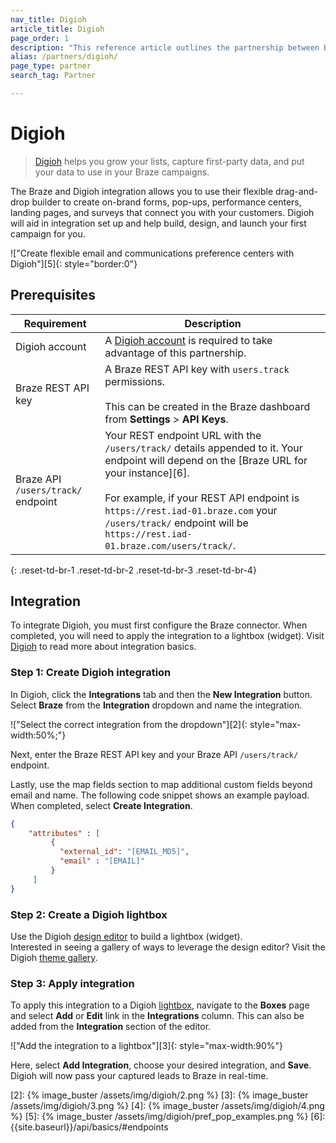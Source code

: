 ```yaml
---
nav_title: Digioh
article_title: Digioh
page_order: 1
description: "This reference article outlines the partnership between Braze and Digioh, a survey platform that lets you easily create pop-ups, forms, surveys, and communication preference centers that drive real engagement through your Braze campaigns."
alias: /partners/digioh/
page_type: partner
search_tag: Partner

---
```


# Digioh

> [Digioh](https://www.digioh.com/) helps you grow your lists, capture first-party data, and put your data to use in your Braze campaigns.

The Braze and Digioh integration allows you to use their flexible drag-and-drop builder to create on-brand forms, pop-ups, performance centers, landing pages, and surveys that connect you with your customers. Digioh will aid in integration set up and help build, design, and launch your first campaign for you.

!["Create flexible email and communications preference centers with Digioh"][5]{: style="border:0"}

## Prerequisites

| Requirement | Description |
|---|---|
|Digioh account | A [Digioh account](https://www.digioh.com/) is required to take advantage of this partnership. |
| Braze REST API key | A Braze REST API key with `users.track` permissions. <br><br> This can be created in the Braze dashboard from **Settings** > **API Keys**. |
| Braze API `/users/track/` endpoint | Your REST endpoint URL with the `/users/track/` details appended to it. Your endpoint will depend on the [Braze URL for your instance][6].<br><br>For example, if your REST API endpoint is `https://rest.iad-01.braze.com` your `/users/track/` endpoint will be `https://rest.iad-01.braze.com/users/track/`. |
{: .reset-td-br-1 .reset-td-br-2 .reset-td-br-3  .reset-td-br-4}

## Integration 

To integrate Digioh, you must first configure the Braze connector. When completed, you will need to apply the integration to a lightbox (widget). Visit [Digioh](https://help.digioh.com/knowledgebase/digioh-integration-basics/) to read more about integration basics.

### Step 1: Create Digioh integration 

In Digioh, click the **Integrations** tab and then the **New Integration** button. Select **Braze** from the **Integration** dropdown and name the integration. 

!["Select the correct integration from the dropdown"][2]{: style="max-width:50%;"}

Next, enter the Braze REST API key and your Braze API `/users/track/` endpoint. 

Lastly, use the map fields section to map additional custom fields beyond email and name. The following code snippet shows an example payload. When completed, select **Create Integration**.

```json
{
    "attributes" : [
         {
           "external_id": "[EMAIL_MD5]",
           "email" : "[EMAIL]"
         }
     ]
}
```

### Step 2: Create a Digioh lightbox

Use the Digioh [design editor](https://help.digioh.com/knowledgebase/digioh-platform-training-videos-video-series-getting-started-with-digioh/) to build a lightbox (widget). <br>
Interested in seeing a gallery of ways to leverage the design editor? Visit the Digioh [theme gallery](https://www.digioh.com/theme-gallery).

### Step 3: Apply integration

To apply this integration to a Digioh [lightbox](https://help.digioh.com/knowledgebase/digioh-platform-training-videos-video-series-getting-started-with-digioh/), navigate to the **Boxes** page and select **Add** or **Edit** link in the **Integrations** column. This can also be added from the **Integration** section of the editor.

!["Add the integration to a lightbox"][3]{: style="max-width:90%"}

Here, select **Add Integration**, choose your desired integration, and **Save**. Digioh will now pass your captured leads to Braze in real-time.

[2]: {% image_buster /assets/img/digioh/2.png %}
[3]: {% image_buster /assets/img/digioh/3.png %}
[4]: {% image_buster /assets/img/digioh/4.png %}
[5]: {% image_buster /assets/img/digioh/pref_pop_examples.png %}
[6]: {{site.baseurl}}/api/basics/#endpoints